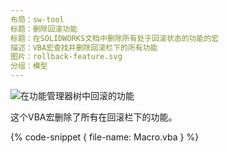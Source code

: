 ```yaml
---
布局：sw-tool
标题：删除回滚功能
标题：在SOLIDWORKS文档中删除所有处于回滚状态的功能的宏
描述：VBA宏查找并删除回滚栏下的所有功能
图片：rollback-feature.svg
分组：模型
---
```

![在功能管理器树中回滚的功能](rolled-back-features.png)

这个VBA宏删除了所有在回滚栏下的功能。

{% code-snippet { file-name: Macro.vba } %}